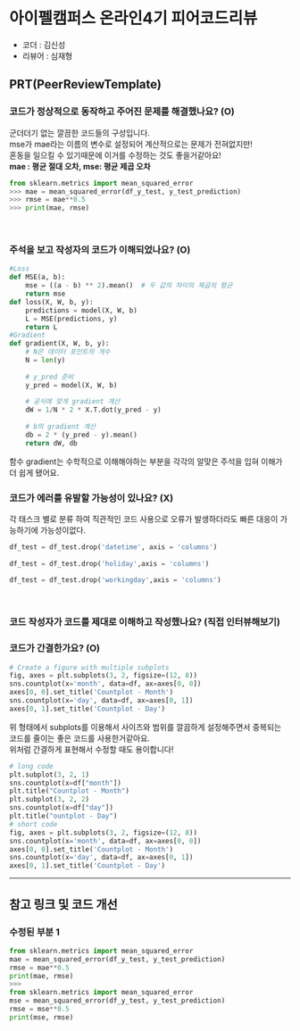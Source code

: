 # 아이펠캠퍼스 온라인4기 피어코드리뷰

- 코더 : 김신성
- 리뷰어 : 심재형

PRT(PeerReviewTemplate)
----------------------------------------------



### 코드가 정상적으로 동작하고 주어진 문제를 해결했나요? (O)
군더더기 없는 깔끔한 코드들의 구성입니다.<br>
mse가 mae라는 이름의 변수로 설정되어 계산적으로는 문제가 전혀없지만!<br>혼동을 일으킬 수 있기때문에 이거를 수정하는 것도 좋을거같아요!<br>
**mae : 평균 절대 오차, mse: 평균 제곱 오차**
```python
from sklearn.metrics import mean_squared_error
>>> mae = mean_squared_error(df_y_test, y_test_prediction) 
>>> rmse = mae**0.5
>>> print(mae, rmse)
```
<br>

### 주석을 보고 작성자의 코드가 이해되었나요? (O)
```python
#Loss
def MSE(a, b):
    mse = ((a - b) ** 2).mean()  # 두 값의 차이의 제곱의 평균
    return mse
def loss(X, W, b, y):
    predictions = model(X, W, b)
    L = MSE(predictions, y)
    return L
#Gradient
def gradient(X, W, b, y):
    # N은 데이터 포인트의 개수
    N = len(y)
    
    # y_pred 준비
    y_pred = model(X, W, b)
    
    # 공식에 맞게 gradient 계산
    dW = 1/N * 2 * X.T.dot(y_pred - y)
        
    # b의 gradient 계산
    db = 2 * (y_pred - y).mean()
    return dW, db
```
함수 gradient는 수학적으로 이해해야하는 부분을 각각의 알맞은 주석을 입혀 이해가 더 쉽게 됐어요.
<br>

### 코드가 에러를 유발할 가능성이 있나요? (X)
각 태스크 별로 분류 하여 직관적인 코드 사용으로 오류가 발생하더라도 빠른 대응이 가능하기에 가능성이없다.
```python
df_test = df_test.drop('datetime', axis = 'columns')
     
df_test = df_test.drop('holiday',axis = 'columns')
     
df_test = df_test.drop('workingday',axis = 'columns')
```
<br>

### 코드 작성자가 코드를 제대로 이해하고 작성했나요? (직접 인터뷰해보기)

### 코드가 간결한가요? (O)
```python
# Create a figure with multiple subplots
fig, axes = plt.subplots(3, 2, figsize=(12, 8))
sns.countplot(x='month', data=df, ax=axes[0, 0])
axes[0, 0].set_title('Countplot - Month')
sns.countplot(x='day', data=df, ax=axes[0, 1])
axes[0, 1].set_title('Countplot - Day')
```
위 형태에서 subplots를 이용해서 사이즈와 범위를 깔끔하게 설정해주면서 중복되는 코드를 줄이는 좋은 코드를 사용한거같아요.<br>
위처럼 간결하게 표현해서 수정할 때도 용이합니다!

```python
# long code
plt.subplot(3, 2, 1)
sns.countplot(x=df["month"])
plt.title("Countplot - Month")
plt.subplot(3, 2, 2)
sns.countplot(x=df["day"])
plt.title("ountplot - Day")
# short code
fig, axes = plt.subplots(3, 2, figsize=(12, 8))
sns.countplot(x='month', data=df, ax=axes[0, 0])
axes[0, 0].set_title('Countplot - Month')
sns.countplot(x='day', data=df, ax=axes[0, 1])
axes[0, 1].set_title('Countplot - Day')
```

----------------------------------------------

## 참고 링크 및 코드 개선
### 수정된 부분 1
```python
from sklearn.metrics import mean_squared_error
mae = mean_squared_error(df_y_test, y_test_prediction) 
rmse = mae**0.5
print(mae, rmse)
>>>
from sklearn.metrics import mean_squared_error
mse = mean_squared_error(df_y_test, y_test_prediction) 
rmse = mse**0.5
print(mse, rmse)
```